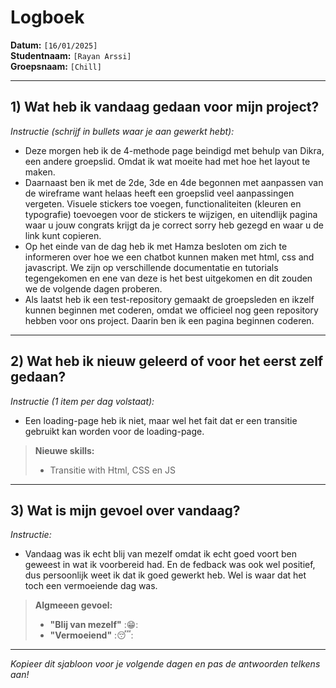 # Logboek

**Datum:** `[16/01/2025]`  
**Studentnaam:** `[Rayan Arssi]`  
**Groepsnaam:** `[Chill]`

---

## 1) Wat heb ik vandaag gedaan voor mijn project?

_Instructie (schrijf in bullets waar je aan gewerkt hebt):_

- Deze morgen heb ik de 4-methode page beindigd met behulp van Dikra, een andere groepslid. Omdat ik wat moeite had met hoe het layout te maken.
- Daarnaast ben ik met de 2de, 3de en 4de begonnen met aanpassen van de wireframe want helaas heeft een groepslid veel aanpassingen vergeten.
  Visuele stickers toe voegen, functionaliteiten (kleuren en typografie) toevoegen voor de stickers te wijzigen, en uitendlijk pagina waar u jouw
  congrats krijgt da je correct sorry heb gezegd en waar u de link kunt copieren.
- Op het einde van de dag heb ik met Hamza besloten om zich te informeren over hoe we een chatbot kunnen maken met html, css and javascript.
  We zijn op verschillende documentatie en tutorials tegengekomen en ene van deze is het best uitgekomen en dit zouden we de volgende dagen proberen.
- Als laatst heb ik een test-repository gemaakt de groepsleden en ikzelf kunnen beginnen met coderen, omdat we officieel nog geen repository
  hebben voor ons project. Daarin ben ik een pagina beginnen coderen.

---

## 2) Wat heb ik nieuw geleerd of voor het eerst zelf gedaan?

_Instructie (1 item per dag volstaat):_

- Een loading-page heb ik niet, maar wel het fait dat er een transitie gebruikt kan worden voor de loading-page.

> **Nieuwe skills:**
>
> - Transitie with Html, CSS en JS

---

## 3) Wat is mijn gevoel over vandaag?

_Instructie:_

- Vandaag was ik echt blij van mezelf omdat ik echt goed voort ben geweest in wat ik voorbereid had. En de fedback was ook wel positief,
  dus persoonlijk weet ik dat ik goed gewerkt heb. Wel is waar dat het toch een vermoeiende dag was.

> **Algmeeen gevoel:**
>
> - **"Blij van mezelf"** :😁:
> - **"Vermoeiend"** :😴:

---

_Kopieer dit sjabloon voor je volgende dagen en pas de antwoorden telkens aan!_
